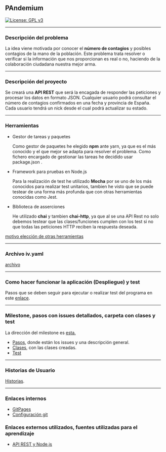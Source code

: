 
## PAndemium
[![License: GPL v3](https://img.shields.io/badge/License-GPLv3-blue.svg)](https://www.gnu.org/licenses/gpl-3.0)

---

### Descripción del problema

La idea viene motivada por conocer el **número de contagios** y posibles contagios de la mano de la población. Este problema trata resolver o verificar si la información que nos proporcionan es real o no, haciendo de la colaboración ciudadana nuestra mejor arma.

---

### Descripción del proyecto

Se creará una **API REST** que será la encagada de responder las peticiones y procesar los datos en formato JSON. Cualquier usuario podrá consultar el número de contagios confirmados en una fecha y provincia de España. Cada usuario tendrá un nick desde el cual podrá actualizar su
estado.

---

### Herramientas

- Gestor de tareas y paquetes

	Como gestor de paquetes he elegido **npm** ante yarn, ya que es el más conocido y el que 		mejor se adapta para resolver el problema. 
	Como fichero encargado de gestionar las tareas he decidido usar package.json .

- Framework para pruebas en Node.js

	Para la realización de test he utilizado **Mocha** por se uno de los más conocidos para
	realizar test unitarios, tambien he visto que se puede testear de una
	forma más profunda que con otras herramientas conocidas como Jest.

- Biblioteca de asserciones

	He utilizado **chai** y tambien **chai-http**, ya que al se
	una API Rest no solo debemos testear que las clases/funciones cumplen con los test
	si no que todas las peticiones HTTP reciben la respuesta deseada.

[motivo elección de otras herramientas](docs/motivo.md)

---

### Archivo iv.yaml

[archivo](iv.yaml)

---

### Como hacer funcionar la aplicación (Despliegue) y test

Pasos que se deben seguir para ejecutar o realizar test del programa en este [enlace](docs/despliegue.md).

---

### Milestone, pasos con issues detallados, carpeta con clases y test

La dirección del milestone es [esta.](https://github.com/DanielRuizMed/PAndemium/milestone/7)

- [Pasos](docs/pasos.md), donde están los issues y una descripción general.
- [Clases](pandemiun/src/class), con las clases creadas.
- [Test](pandemiun/test)

---

### Historias de Usuario

[Historias](https://github.com/DanielRuizMed/PAndemium/milestone/9).

---

### Enlaces internos
- [GitPages](https://danielruizmed.github.io/PAndemium/)
- [Configuración git](https://github.com/DanielRuizMed/PAndemium/blob/master/docs/config.md)

### Enlaces externos utilizados, fuentes utilizadas para el aprendizaje
- [API REST y Node.js](https://www.youtube.com/watch?v=bK3AJfs7qNY)
